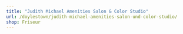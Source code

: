 ```yaml
---
title: "Judith Michael Amenities Salon & Color Studio"
url: /doylestown/judith-michael-amenities-salon-und-color-studio/
shop: Friseur
---
```

